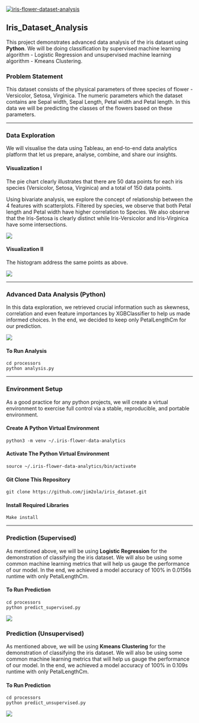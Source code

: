 [![iris-flower-dataset-analysis](https://github.com/jim2ola/iris_dataset/actions/workflows/main.yml/badge.svg)](https://github.com/jim2ola/iris_dataset/actions/workflows/main.yml)

## Iris_Dataset_Analysis

This project demonstrates advanced data analysis of the iris dataset using **Python**. We will be doing classification by supervised machine learning algorithm - Logistic Regression and unsupervised machine learning algorithm - Kmeans Clustering.

### Problem Statement

This dataset consists of the physical parameters of three species of flower - Versicolor, Setosa, Virginica. The numeric parameters which the dataset contains are Sepal width, Sepal Length, Petal width and Petal length. In this data we will be predicting the classes of the flowers based on these parameters.

-------

### Data Exploration

We will visualise the data using Tableau, an end-to-end data analytics platform that let us prepare, analyse, combine, and share our insights.

#### Visualization I

The pie chart clearly illustrates that there are 50 data points for each iris species (Versicolor, Setosa, Virginica) and a total of 150 data points.

Using bivariate analysis, we explore the concept of relationship between the 4 features with scatterplots. Filtered by species, we observe that both Petal length and Petal width have higher correlation to Species. We also observe that the Iris-Setosa is clearly distinct while Iris-Versicolor and Iris-Virginica have some intersections.

<img src="/assets/images/piechart_scatterplots.png">

#### Visualization II

The histogram address the same points as above.

<img src="/assets/images/histogram.png">

-------

### Advanced Data Analysis (Python)

In this data exploration, we retrieved crucial information such as skewness, correlation and even feature importances by XGBClassifier to help us made informed choices. In the end, we decided to keep only PetalLengthCm for our prediction.

<img src="/assets/images/analysis.png">

#### To Run Analysis
```code
cd processors
python analysis.py
```

-------

### Environment Setup

As a good practice for any python projects, we will create a virtual environment to exercise full control via a stable, reproducible, and portable environment.

#### Create A Python Virtual Environment
```code
python3 -m venv ~/.iris-flower-data-analytics
```

#### Activate The Python Virtual Environment
```code
source ~/.iris-flower-data-analytics/bin/activate
```

#### Git Clone This Repository
```code
git clone https://github.com/jim2ola/iris_dataset.git
```

#### Install Required Libraries
```code
Make install
```

-------

### Prediction (Supervised)

As mentioned above, we will be using **Logistic Regression** for the demonstration of classifying the iris dataset. We will also be using some common machine learning metrics that will help us gauge the performance of our model. In the end, we achieved a model accuracy of 100% in 0.0156s runtime with only PetalLengthCm.

#### To Run Prediction
```code
cd processors
python predict_supervised.py
```

<img src="/assets/images/prediction1.png">

### Prediction (Unsupervised)

As mentioned above, we will be using **Kmeans Clustering** for the demonstration of classifying the iris dataset. We will also be using some common machine learning metrics that will help us gauge the performance of our model. In the end, we achieved a model accuracy of 100% in 0.109s runtime with only PetalLengthCm.

#### To Run Prediction
```code
cd processors
python predict_unsupervised.py
```

<img src="/assets/images/prediction2.png">
